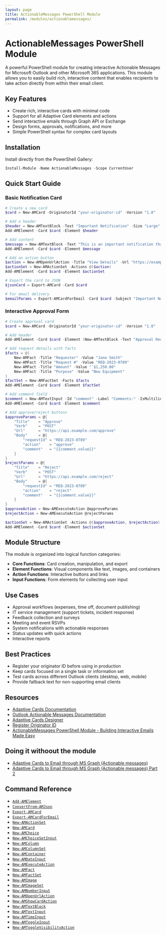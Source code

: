 ```yaml
---
layout: page
title: ActionableMessages PowerShell Module
permalink: /modules/actionablemessages/
---
```


# ActionableMessages PowerShell Module

A powerful PowerShell module for creating interactive Actionable Messages for Microsoft Outlook and other Microsoft 365 applications. This module allows you to easily build rich, interactive content that enables recipients to take action directly from within their email client.

## Key Features

* Create rich, interactive cards with minimal code
* Support for all Adaptive Card elements and actions
* Send interactive emails through Graph API or Exchange
* Design forms, approvals, notifications, and more
* Simple PowerShell syntax for complex card layouts

## Installation

Install directly from the PowerShell Gallery:

```powershell
Install-Module -Name ActionableMessages -Scope CurrentUser
```

## Quick Start Guide

### Basic Notification Card

```powershell
# Create a new card
$card = New-AMCard -OriginatorId "your-originator-id" -Version "1.0"

# Add a header
$header = New-AMTextBlock -Text "Important Notification" -Size "Large" -Weight "Bolder"
Add-AMElement -Card $card -Element $header

# Add content
$message = New-AMTextBlock -Text "This is an important notification that requires your attention." -Wrap $true
Add-AMElement -Card $card -Element $message

# Add an action button
$action = New-AMOpenUrlAction -Title "View Details" -Url "https://example.com/details"
$actionSet = New-AMActionSet -Actions @($action)
Add-AMElement -Card $card -Element $actionSet

# Export the card to JSON
$jsonCard = Export-AMCard -Card $card

# For email delivery
$emailParams = Export-AMCardForEmail -Card $card -Subject "Important Notification" -ToRecipients "user@example.com"
```

### Interactive Approval Form

```powershell
# Create approval card
$card = New-AMCard -OriginatorId "your-originator-id" -Version "1.0"

# Add header
Add-AMElement -Card $card -Element (New-AMTextBlock -Text "Approval Request" -Size "Large" -Weight "Bolder")

# Add request details with facts
$facts = @(
    New-AMFact -Title "Requester" -Value "Jane Smith"
    New-AMFact -Title "Request #" -Value "REQ-2023-0789"
    New-AMFact -Title "Amount" -Value "`$1,250.00"
    New-AMFact -Title "Purpose" -Value "New Equipment"
)
$factSet = New-AMFactSet -Facts $facts
Add-AMElement -Card $card -Element $factSet

# Add comment field
$comment = New-AMTextInput -Id "comment" -Label "Comments:" -IsMultiline $true
Add-AMElement -Card $card -Element $comment

# Add approve/reject buttons
$approveParams = @{
    "Title"    = "Approve"
    "Verb"     = "POST"
    "Url"      = "https://api.example.com/approve"
    "Body"     = @{
        "requestId" = "REQ-2023-0789"
        "action"    = "approve"
        "comment"   = "{{comment.value}}"
    }
}
$rejectParams = @{
    "Title"    = "Reject"
    "Verb"     = "POST"
    "Url"      = "https://api.example.com/reject"
    "Body"     = @{
        "requestId" = "REQ-2023-0789"
        "action"    = "reject"
        "comment"   = "{{comment.value}}"
    }
}
$approveAction = New-AMExecuteAction @approveParams
$rejectAction = New-AMExecuteAction @rejectParams

$actionSet = New-AMActionSet -Actions @($approveAction, $rejectAction)
Add-AMElement -Card $card -Element $actionSet
```

## Module Structure

The module is organized into logical function categories:

* **Core Functions**: Card creation, manipulation, and export
* **Element Functions**: Visual components like text, images, and containers
* **Action Functions**: Interactive buttons and links
* **Input Functions**: Form elements for collecting user input

## Use Cases

* Approval workflows (expenses, time off, document publishing)
* IT service management (support tickets, incident response)
* Feedback collection and surveys
* Meeting and event RSVPs
* System notifications with actionable responses
* Status updates with quick actions
* Interactive reports

## Best Practices

* Register your originator ID before using in production
* Keep cards focused on a single task or information set
* Test cards across different Outlook clients (desktop, web, mobile)
* Provide fallback text for non-supporting email clients

## Resources

* [Adaptive Cards Documentation](https://adaptivecards.io/)
* [Outlook Actionable Messages Documentation](https://learn.microsoft.com/en-us/outlook/actionable-messages/)
* [Adaptive Cards Designer](https://adaptivecards.io/designer/)
* [Register Originator ID](https://aka.ms/publishactionableemails)
* [ActionableMessages PowerShell Module - Building Interactive Emails Made Easy](https://mynster9361.github.io/posts/ActionableMessagesModule/)

## Doing it withoout the module

* [Adaptive Cards to Email through MS Graph (Actionable messages)](https://mynster9361.github.io/posts/ActionableMessages/)
* [Adaptive Cards to Email through MS Graph (Actionable messages) Part 2](https://mynster9361.github.io/posts/ActionableMessagesPart2/)

## Command Reference

* [`Add-AMElement`](commands/Add-AMElement/)
* [`ConvertFrom-AMJson`](commands/ConvertFrom-AMJson/)
* [`Export-AMCard`](commands/Export-AMCard/)
* [`Export-AMCardForEmail`](commands/Export-AMCardForEmail/)
* [`New-AMActionSet`](commands/New-AMActionSet/)
* [`New-AMCard`](commands/New-AMCard/)
* [`New-AMChoice`](commands/New-AMChoice/)
* [`New-AMChoiceSetInput`](commands/New-AMChoiceSetInput/)
* [`New-AMColumn`](commands/New-AMColumn/)
* [`New-AMColumnSet`](commands/New-AMColumnSet/)
* [`New-AMContainer`](commands/New-AMContainer/)
* [`New-AMDateInput`](commands/New-AMDateInput/)
* [`New-AMExecuteAction`](commands/New-AMExecuteAction/)
* [`New-AMFact`](commands/New-AMFact/)
* [`New-AMFactSet`](commands/New-AMFactSet/)
* [`New-AMImage`](commands/New-AMImage/)
* [`New-AMImageSet`](commands/New-AMImageSet/)
* [`New-AMNumberInput`](commands/New-AMNumberInput/)
* [`New-AMOpenUrlAction`](commands/New-AMOpenUrlAction/)
* [`New-AMShowCardAction`](commands/New-AMShowCardAction/)
* [`New-AMTextBlock`](commands/New-AMTextBlock/)
* [`New-AMTextInput`](commands/New-AMTextInput/)
* [`New-AMTimeInput`](commands/New-AMTimeInput/)
* [`New-AMToggleInput`](commands/New-AMToggleInput/)
* [`New-AMToggleVisibilityAction`](commands/New-AMToggleVisibilityAction/)